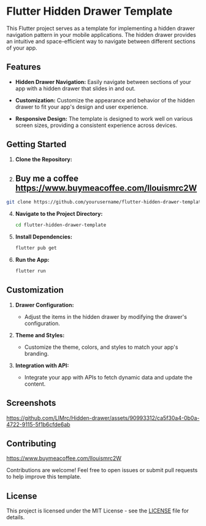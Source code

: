 

# Flutter Hidden Drawer Template

This Flutter project serves as a template for implementing a hidden drawer navigation pattern in your mobile applications. The hidden drawer provides an intuitive and space-efficient way to navigate between different sections of your app.

## Features

- **Hidden Drawer Navigation:** Easily navigate between sections of your app with a hidden drawer that slides in and out.

- **Customization:** Customize the appearance and behavior of the hidden drawer to fit your app's design and user experience.

- **Responsive Design:** The template is designed to work well on various screen sizes, providing a consistent experience across devices.

## Getting Started

1. **Clone the Repository:**

2.  ## Buy me a coffee  https://www.buymeacoffee.com/llouismrc2W
  
   
   ```bash
   git clone https://github.com/yourusername/flutter-hidden-drawer-template.git
   ```

4. **Navigate to the Project Directory:**
   ```bash
   cd flutter-hidden-drawer-template
   ```

5. **Install Dependencies:**
   ```bash
   flutter pub get
   ```

6. **Run the App:**
   ```bash
   flutter run
   ```

## Customization

1. **Drawer Configuration:**
   - Adjust the items in the hidden drawer by modifying the drawer's configuration.

2. **Theme and Styles:**
   - Customize the theme, colors, and styles to match your app's branding.

3. **Integration with API:**
   - Integrate your app with APIs to fetch dynamic data and update the content.

## Screenshots


https://github.com/LlMrc/Hidden-drawer/assets/90993312/ca5f30a4-0b0a-4722-9115-5f1b6cfde6ab


## Contributing
https://www.buymeacoffee.com/llouismrc2W

Contributions are welcome! Feel free to open issues or submit pull requests to help improve this template.

## License

This project is licensed under the MIT License - see the [LICENSE](LICENSE) file for details.

